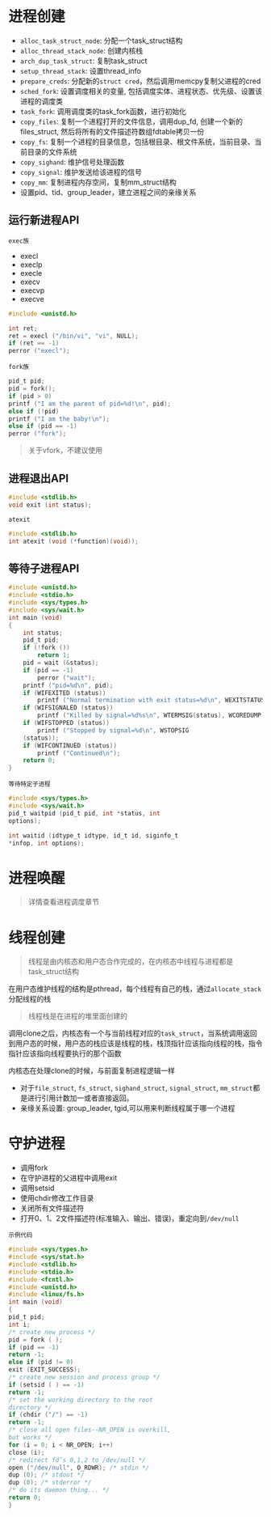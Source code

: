 # 进程创建

- `alloc_task_struct_node`: 分配一个task_struct结构
- `alloc_thread_stack_node`: 创建内核栈
- `arch_dup_task_struct`: 复制task_struct
- `setup_thread_stack`: 设置thread_info
- `prepare_creds`: 分配新的`struct cred`，然后调用memcpy复制父进程的cred
- `sched_fork`: 设置调度相关的变量, 包括调度实体、进程状态、优先级、设置该进程的调度类
- `task_fork`: 调用调度类的task_fork函数，进行初始化
- `copy_files`: 复制一个进程打开的文件信息，调用dup_fd, 创建一个新的files_struct, 然后将所有的文件描述符数组fdtable拷贝一份
- `copy_fs`: 复制一个进程的目录信息，包括根目录、根文件系统，当前目录、当前目录的文件系统
- `copy_sighand`: 维护信号处理函数
- `copy_signal`: 维护发送给该进程的信号
- `copy_mm`: 复制进程内存空间，复制mm_struct结构
- 设置pid、tid、group_leader，建立进程之间的亲缘关系


## 运行新进程API

`exec族`

- execl
- execlp
- execle
- execv
- execvp
- execve

```c
#include <unistd.h>

int ret;
ret = execl ("/bin/vi", "vi", NULL);
if (ret == -1)
perror ("execl");
```

`fork族`

```c
pid_t pid;
pid = fork();
if (pid > 0)
printf ("I am the parent of pid=%d!\n", pid);
else if (!pid)
printf ("I am the baby!\n");
else if (pid == -1)
perror ("fork");
```

> 关于vfork，不建议使用

## 进程退出API

```c
#include <stdlib.h>
void exit (int status);
```

`atexit`

```c
#include <stdlib.h>
int atexit (void (*function)(void));
```

## 等待子进程API

```c
#include <unistd.h>
#include <stdio.h>
#include <sys/types.h>
#include <sys/wait.h>
int main (void)
{
    int status;
    pid_t pid;
    if (!fork ())
        return 1;
    pid = wait (&status);
    if (pid == -1)
        perror ("wait");
    printf ("pid=%d\n", pid);
    if (WIFEXITED (status))
        printf ("Normal termination with exit status=%d\n", WEXITSTATUS (status));
    if (WIFSIGNALED (status))
        printf ("Killed by signal=%d%s\n", WTERMSIG(status), WCOREDUMP (status) ? " (dumpedcore)" : "");
    if (WIFSTOPPED (status))
        printf ("Stopped by signal=%d\n", WSTOPSIG
    (status));
    if (WIFCONTINUED (status))
        printf ("Continued\n");
    return 0;
}
```

`等待特定子进程`

```c
#include <sys/types.h>
#include <sys/wait.h>
pid_t waitpid (pid_t pid, int *status, int
options);

int waitid (idtype_t idtype, id_t id, siginfo_t
*infop, int options);
```


# 进程唤醒

> 详情查看进程调度章节

# 线程创建

> 线程是由内核态和用户态合作完成的，在内核态中线程与进程都是task_struct结构

在用户态维护线程的结构是pthread，每个线程有自己的栈，通过`allocate_stack`分配线程的栈

> 线程栈是在进程的堆里面创建的

调用clone之后，内核态有一个与当前线程对应的`task_struct`，当系统调用返回到用户态的时候，用户态的栈应该是线程的栈，栈顶指针应该指向线程的栈，指令指针应该指向线程要执行的那个函数

内核态在处理clone的时候，与前面复制进程逻辑一样

- 对于`file_struct`, `fs_struct`, `sighand_struct`, `signal_struct`, `mm_struct`都是进行引用计数加一或者直接返回。
- 亲缘关系设置: group_leader, tgid,可以用来判断线程属于哪一个进程

# 守护进程

- 调用fork
- 在守护进程的父进程中调用exit
- 调用setsid
- 使用chdir修改工作目录
- 关闭所有文件描述符
- 打开0、1、2文件描述符(标准输入、输出、错误)，重定向到`/dev/null`

`示例代码`

```c
#include <sys/types.h>
#include <sys/stat.h>
#include <stdlib.h>
#include <stdio.h>
#include <fcntl.h>
#include <unistd.h>
#include <linux/fs.h>
int main (void)
{
pid_t pid;
int i;
/* create new process */
pid = fork ( );
if (pid == -1)
return -1;
else if (pid != 0)
exit (EXIT_SUCCESS);
/* create new session and process group */
if (setsid ( ) == -1)
return -1;
/* set the working directory to the root
directory */
if (chdir ("/") == -1)
return -1;
/* close all open files--NR_OPEN is overkill,
but works */
for (i = 0; i < NR_OPEN; i++)
close (i);
/* redirect fd’s 0,1,2 to /dev/null */
open ("/dev/null", O_RDWR); /* stdin */
dup (0); /* stdout */
dup (0); /* stderror */
/* do its daemon thing... */
return 0;
}
```

